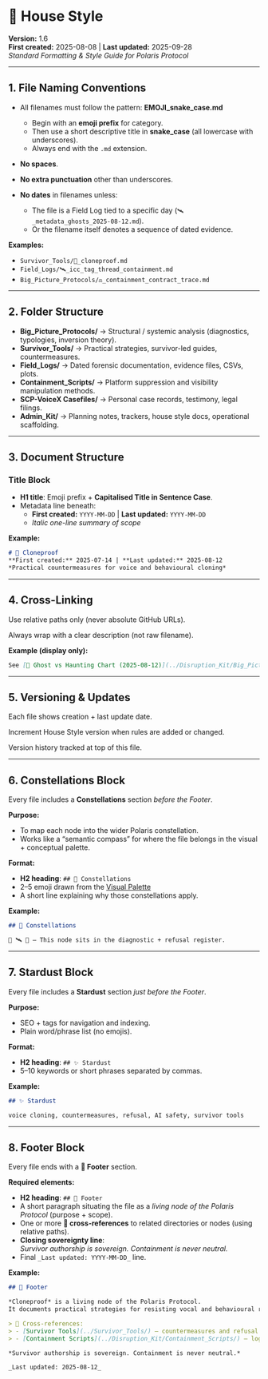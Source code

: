 # 🔮 House Style  

**Version:** 1.6  
**First created:** 2025-08-08 | **Last updated:** 2025-09-28 <br>
*Standard Formatting & Style Guide for Polaris Protocol*  

---

## 1. **File Naming Conventions**  
- All filenames must follow the pattern: **EMOJI_snake_case.md**  
  - Begin with an **emoji prefix** for category.  
  - Then use a short descriptive title in **snake_case** (all lowercase with underscores).  
  - Always end with the `.md` extension.  

- **No spaces**.  
- **No extra punctuation** other than underscores.  
- **No dates** in filenames unless:  
  - The file is a Field Log tied to a specific day (`🛰️_metadata_ghosts_2025-08-12.md`).  
  - Or the filename itself denotes a sequence of dated evidence.  

**Examples:**  
- `Survivor_Tools/🧬_cloneproof.md`  
- `Field_Logs/🛰️_icc_tag_thread_containment.md`  
- `Big_Picture_Protocols/⚖️_containment_contract_trace.md`  

---

## 2. **Folder Structure**  
- **Big_Picture_Protocols/** → Structural / systemic analysis (diagnostics, typologies, inversion theory).  
- **Survivor_Tools/** → Practical strategies, survivor-led guides, countermeasures.  
- **Field_Logs/** → Dated forensic documentation, evidence files, CSVs, plots.  
- **Containment_Scripts/** → Platform suppression and visibility manipulation methods.  
- **SCP-VoiceX Casefiles/** → Personal case records, testimony, legal filings.  
- **Admin_Kit/** → Planning notes, trackers, house style docs, operational scaffolding.  

---

## 3. **Document Structure**  

### Title Block  
- **H1 title**: Emoji prefix + **Capitalised Title in Sentence Case**.  
- Metadata line beneath:  
  - **First created:** `YYYY-MM-DD` | **Last updated:** `YYYY-MM-DD`  
  - *Italic one-line summary of scope*  

**Example:**  

```markdown
# 🧬 Cloneproof  
**First created:** 2025-07-14 | **Last updated:** 2025-08-12  
*Practical countermeasures for voice and behavioural cloning*
```

---

## 4. **Cross-Linking**  

Use relative paths only (never absolute GitHub URLs).  

Always wrap with a clear description (not raw filename).  

**Example (display only):**  

```markdown
See [📩 Ghost vs Haunting Chart (2025-08-12)](../Disruption_Kit/Big_Picture_Protocols/📩_ghost_vs_haunting_chart_2025-08-12.csv)
```

---

## 5. **Versioning & Updates**  

Each file shows creation + last update date.  

Increment House Style version when rules are added or changed.  

Version history tracked at top of this file.  

---

## 6. **Constellations Block**  

Every file includes a **Constellations** section *before the Footer*.  

**Purpose:**  
- To map each node into the wider Polaris constellation.  
- Works like a “semantic compass” for where the file belongs in the visual + conceptual palette.  

**Format:**  
- **H2 heading**: `## 🌌 Constellations`  
- 2–5 emoji drawn from the [Visual Palette](../Admin_Kit/_visual_palette.md.txt)  
- A short line explaining why those constellations apply.  

**Example:**  

```markdown
## 🌌 Constellations  

🧿 🛰️ 🔮 — This node sits in the diagnostic + refusal register.
```

---

## 7. **Stardust Block**  

Every file includes a **Stardust** section *just before the Footer*.  

**Purpose:**  
- SEO + tags for navigation and indexing.  
- Plain word/phrase list (no emojis).  

**Format:**  
- **H2 heading**: `## ✨ Stardust`  
- 5–10 keywords or short phrases separated by commas.  

**Example:**  

```markdown
## ✨ Stardust  

voice cloning, countermeasures, refusal, AI safety, survivor tools

```

 ---

## 8. **Footer Block**  

Every file ends with a **🏮 Footer** section.  

**Required elements:**  
- **H2 heading**: `## 🏮 Footer`  
- A short paragraph situating the file as a *living node of the Polaris Protocol* (purpose + scope).  
- One or more **📡 cross-references** to related directories or nodes (using relative paths).  
- **Closing sovereignty line**:  
  *Survivor authorship is sovereign. Containment is never neutral.*  
- Final `_Last updated: YYYY-MM-DD_` line.  

**Example:**  

```markdown
## 🏮 Footer  

*Cloneproof* is a living node of the Polaris Protocol.  
It documents practical strategies for resisting vocal and behavioural replication.  

> 📡 Cross-references:  
> - [Survivor Tools](../Survivor_Tools/) — countermeasures and refusal guides  
> - [Containment Scripts](../Disruption_Kit/Containment_Scripts/) — logs of suppression methods  

*Survivor authorship is sovereign. Containment is never neutral.*  

_Last updated: 2025-08-12_

```

